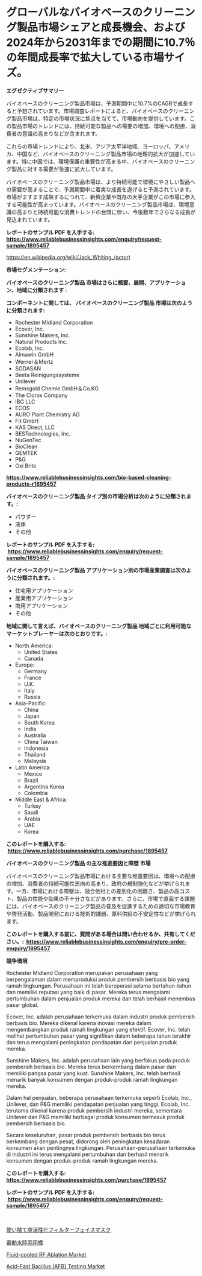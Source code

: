 <p><h1>グローバルなバイオベースのクリーニング製品市場シェアと成長機会、および2024年から2031年までの期間に10.7％の年間成長率で拡大している市場サイズ。</h1></p><p><strong>エグゼクティブサマリー</strong></p>
<p><p>バイオベースのクリーニング製品市場は、予測期間中に10.7%のCAGRで成長すると予想されています。市場調査レポートによると、バイオベースのクリーニング製品市場は、特定の市場状況に焦点を当てて、市場動向を提供しています。この製品市場のトレンドには、持続可能な製品への需要の増加、環境への配慮、消費者の意識の高まりなどが含まれます。</p><p>これらの市場トレンドにより、北米、アジア太平洋地域、ヨーロッパ、アメリカ、中国など、バイオベースのクリーニング製品市場の地理的拡大が加速しています。特に中国では、環境保護の重要性が高まる中、バイオベースのクリーニング製品に対する需要が急速に拡大しています。</p><p>バイオベースのクリーニング製品市場は、より持続可能で環境にやさしい製品への需要が高まることで、予測期間中に着実な成長を遂げると予測されています。市場がますます成熟するにつれて、新興企業や既存の大手企業がこの市場に参入する可能性が高まっています。バイオベースのクリーニング製品市場は、環境意識の高まりと持続可能な消費トレンドの台頭に伴い、今後数年でさらなる成長が見込まれています。</p></p>
<p><strong>レポートのサンプル PDF を入手する: <a href="https://www.reliablebusinessinsights.com/enquiry/request-sample/1895457">https://www.reliablebusinessinsights.com/enquiry/request-sample/1895457</a></strong></p>
<p><a href="https://en.wikipedia.org/wiki/Jack_Whiting_(actor)">https://en.wikipedia.org/wiki/Jack_Whiting_(actor)</a></p>
<p><strong>市場セグメンテーション:</strong></p>
<p><strong> バイオベースのクリーニング製品 市場はさらに概要、展開、アプリケーション、地域に分類されます :</strong></p>
<p><strong>コンポーネントに関しては、 バイオベースのクリーニング製品 市場は次のように分類されます: &nbsp;</strong></p>
<p><ul><li>Rochester Midland Corporation</li><li>Ecover, Inc.</li><li>Sunshine Makers, Inc.</li><li>Natural Products Inc.</li><li>Ecolab, Inc.</li><li>Almawin GmbH</li><li>Werner＆Mertz</li><li>SODASAN</li><li>Beeta Reinigungssysteme</li><li>Unilever</li><li>Remsgold Chemie GmbH＆Co.KG</li><li>The Clorox Company</li><li>IBG LLC</li><li>ECOS</li><li>AURO Plant Chemistry AG</li><li>Fit GmbH</li><li>KAS Direct, LLC</li><li>BESTechnologies, Inc.</li><li>NuGenTec</li><li>BioClean</li><li>GEMTEK</li><li>P&G</li><li>Oxi Brite</li></ul></p>
<p><strong><a href="https://www.reliablebusinessinsights.com/bio-based-cleaning-products-r1895457">https://www.reliablebusinessinsights.com/bio-based-cleaning-products-r1895457</a></strong></p>
<p><strong> バイオベースのクリーニング製品 タイプ別の市場分析は次のように分類されます。:</strong></p>
<p><ul><li>パウダー</li><li>液体</li><li>その他</li></ul></p>
<p><strong>レポートのサンプル PDF を入手する: &nbsp;<a href="https://www.reliablebusinessinsights.com/enquiry/request-sample/1895457">https://www.reliablebusinessinsights.com/enquiry/request-sample/1895457</a></strong></p>
<p><strong> バイオベースのクリーニング製品 アプリケーション別の市場産業調査は次のように分類されます。:</strong></p>
<p><ul><li>住宅用アプリケーション</li><li>産業用アプリケーション</li><li>商用アプリケーション</li><li>その他</li></ul></p>
<p><strong>地域に関して言えば、バイオベースのクリーニング製品 地域ごとに利用可能なマーケットプレーヤーは次のとおりです。:</strong></p>
<p><ul>
    <li>
        North America:
        <ul>
            <li>United States</li>
            <li>Canada</li>
        </ul>
    </li>
    <li>
        Europe:
        <ul>
            <li>Germany</li>
            <li>France</li>
            <li>U.K.</li>
            <li>Italy</li>
            <li>Russia</li>
        </ul>
    </li>
    <li>
        Asia-Pacific:
        <ul>
            <li>China</li>
            <li>Japan</li>
            <li>South Korea</li>
            <li>India</li>
            <li>Australia</li>
            <li>China Taiwan</li>
            <li>Indonesia</li>
            <li>Thailand</li>
            <li>Malaysia</li>
        </ul>
    </li>
    <li>
        Latin America:
        <ul>
            <li>Mexico</li>
            <li>Brazil</li>
            <li>Argentina Korea</li>
            <li>Colombia</li>
        </ul>
    </li>
    <li>
        Middle East & Africa:
        <ul>
            <li>Turkey</li>
            <li>Saudi</li>
            <li>Arabia</li>
            <li>UAE</li>
            <li>Korea</li>
        </ul>
    </li>
    </ul></p>
<p><strong>このレポートを購入する: &nbsp;<a href="https://www.reliablebusinessinsights.com/purchase/1895457">https://www.reliablebusinessinsights.com/purchase/1895457</a></strong></p>
<p><strong>バイオベースのクリーニング製品 の主な推進要因と障壁 市場</strong></p>
<p><p>バイオベースのクリーニング製品市場における主要な推進要因は、環境への配慮の増加、消費者の持続可能性志向の高まり、政府の規制強化などが挙げられます。一方、市場における障壁は、競合他社との差別化の困難さ、製品の高コスト、製品の性能や効果の不十分さなどがあります。さらに、市場で直面する課題には、バイオベースのクリーニング製品の普及を促進するための適切な市場教育や啓発活動、製品開発における技術的課題、原料供給の不安定性などが挙げられます。</p></p>
<p><strong>このレポートを購入する前に、質問がある場合は問い合わせるか、共有してください。:&nbsp; <a href="https://www.reliablebusinessinsights.com/enquiry/pre-order-enquiry/1895457">https://www.reliablebusinessinsights.com/enquiry/pre-order-enquiry/1895457</a></strong></p>
<p><strong>競争環境</strong></p>
<p><p>Rochester Midland Corporation merupakan perusahaan yang berpengalaman dalam memproduksi produk pembersih berbasis bio yang ramah lingkungan. Perusahaan ini telah beroperasi selama bertahun-tahun dan memiliki reputasi yang baik di pasar. Mereka terus mengalami pertumbuhan dalam penjualan produk mereka dan telah berhasil menembus pasar global.</p><p>Ecover, Inc. adalah perusahaan terkemuka dalam industri produk pembersih berbasis bio. Mereka dikenal karena inovasi mereka dalam mengembangkan produk ramah lingkungan yang efektif. Ecover, Inc. telah melihat pertumbuhan pasar yang signifikan dalam beberapa tahun terakhir dan terus mengalami peningkatan pendapatan dari penjualan produk mereka.</p><p>Sunshine Makers, Inc. adalah perusahaan lain yang berfokus pada produk pembersih berbasis bio. Mereka terus berkembang dalam pasar dan memiliki pangsa pasar yang kuat. Sunshine Makers, Inc. telah berhasil menarik banyak konsumen dengan produk-produk ramah lingkungan mereka.</p><p>Dalam hal penjualan, beberapa perusahaan terkemuka seperti Ecolab, Inc., Unilever, dan P&G memiliki pendapatan penjualan yang tinggi. Ecolab, Inc. terutama dikenal karena produk pembersih industri mereka, sementara Unilever dan P&G memiliki berbagai produk konsumen termasuk produk pembersih berbasis bio.</p><p>Secara keseluruhan, pasar produk pembersih berbasis bio terus berkembang dengan pesat, didorong oleh peningkatan kesadaran konsumen akan pentingnya lingkungan. Perusahaan-perusahaan terkemuka di industri ini terus mengalami pertumbuhan dan berhasil menarik konsumen dengan produk-produk ramah lingkungan mereka.</p></p>
<p><strong>このレポートを購入する: &nbsp; <a href="https://www.reliablebusinessinsights.com/purchase/1895457">https://www.reliablebusinessinsights.com/purchase/1895457</a></strong></p>
<p><strong>レポートのサンプル PDF を入手する: &nbsp;<a href="https://www.reliablebusinessinsights.com/enquiry/request-sample/1895457">https://www.reliablebusinessinsights.com/enquiry/request-sample/1895457</a></strong><strong></strong></p>
<p>&nbsp;</p>
<p><p><a href="https://github.com/bevdtkn4419963/Market-Research-Report-List-3/blob/main/4411883172131.md">使い捨て炭活性化フィルターフェイスマスク</a></p><p><a href="https://github.com/MosesSpinka1914/Market-Research-Report-List-2/blob/main/4407292172132.md">電動水陸両用橋</a></p><p><a href="https://github.com/goodweq44/Market-Research-Report-List-1/blob/main/fluid-cooled-rf-ablation-market.md">Fluid-cooled RF Ablation Market</a></p><p><a href="https://github.com/ajohirul8010/Market-Research-Report-List-1/blob/main/acid-fast-bacillus-afb-testing-market.md">Acid-Fast Bacillus (AFB) Testing Market</a></p></p>